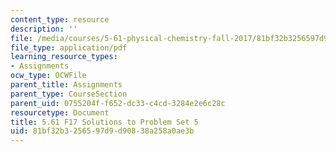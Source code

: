 ```yaml
---
content_type: resource
description: ''
file: /media/courses/5-61-physical-chemistry-fall-2017/81bf32b3256597d9d90838a258a0ae3b_MIT5_61F17_pset5_soln.pdf
file_type: application/pdf
learning_resource_types:
- Assignments
ocw_type: OCWFile
parent_title: Assignments
parent_type: CourseSection
parent_uid: 0755204f-f652-dc33-c4cd-3284e2e6c28c
resourcetype: Document
title: 5.61 F17 Solutions to Problem Set 5
uid: 81bf32b3-2565-97d9-d908-38a258a0ae3b
---
```

